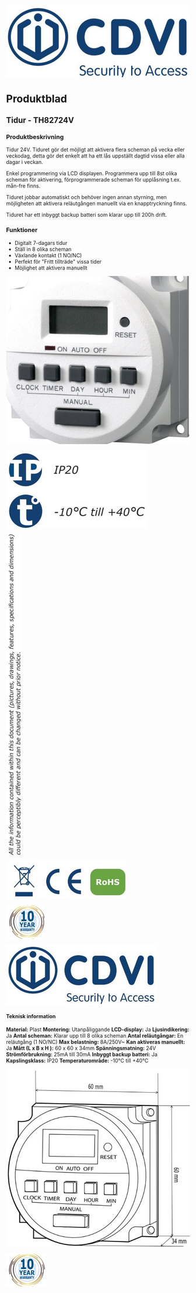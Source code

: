 ![](_page_0_Picture_0.jpeg)

# **Produktblad**

## **Tidur - TH82724V**

### **Produktbeskrivning**

Tidur 24V. Tiduret gör det möjligt att aktivera flera scheman på vecka eller veckodag, detta gör det enkelt att ha ett lås uppställt dagtid vissa eller alla dagar i veckan.

Enkel programmering via LCD displayen. Programmera upp till 8st olika scheman för aktivering, förprogrammerade scheman för upplåsning t.ex. mån-fre finns.

Tiduret jobbar automatiskt och behöver ingen annan styrning, men möjligheten att aktivera reläutgången manuellt via en knapptryckning finns.

Tiduret har ett inbyggt backup batteri som klarar upp till 200h drift.

### **Funktioner**

- Digitalt 7-dagars tidur
- Ställ in 8 olika scheman
- Växlande kontakt (1 NO/NC)
- Perfekt för "Fritt tillträde" vissa tider
- Möjlighet att aktivera manuellt

![](_page_0_Picture_14.jpeg)

![](_page_0_Picture_15.jpeg)

![](_page_0_Picture_16.jpeg)

![](_page_0_Picture_17.jpeg)

![](_page_0_Picture_19.jpeg)

![](_page_1_Picture_0.jpeg)

#### **Teknisk information**

**Material:** Plast **Montering:** Utanpåliggande **LCD-display:** Ja **Ljusindikering:** Ja **Antal scheman:** Klarar upp till 8 olika scheman **Antal reläutgångar:** En reläutgång (1 NO/NC) **Max belastning:** 8A/250V~ **Kan aktiveras manuellt:** Ja **Mått (L x B x H ):** 60 x 60 x 34mm **Spänningsmatning:** 24V **Strömförbrukning:** 25mA till 30mA **Inbyggt backup batteri:** Ja **Kapslingsklass:** IP20 **Temperaturområde:** -10°C till +40°C

![](_page_1_Figure_3.jpeg)

![](_page_1_Picture_6.jpeg)